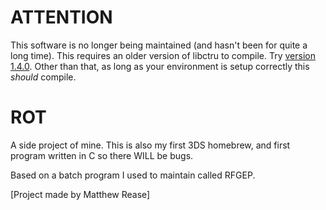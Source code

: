 # ATTENTION
This software is no longer being maintained (and hasn't been for quite a long time).
This requires an older version of libctru to compile. Try [version 1.4.0](https://github.com/devkitPro/libctru/releases/tag/v1.4.0).
Other than that, as long as your environment is setup correctly this *should* compile.

# ROT
A side project of mine. This is also my first 3DS homebrew, and first program written in C so there WILL be bugs.

Based on a batch program I used to maintain called RFGEP.

[Project made by Matthew Rease]